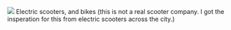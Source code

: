 ![]([[https://github.com/jasjs1/CODEProjects/blob/1847d8a0d84cb7de61247ecadb8b3060e3501abf/assets/GITHUB-READMEIMAGE.png](https://github.com/jasjs1/bolt/blob/main/logos/Bolt-Logo-Text.png)](https://github.com/jasjs1/bolt/blob/main/logos/Bolt-Logo-Text.png))
Electric scooters, and bikes
(this is not a real scooter company. I got the insperation for this from electric scooters across the city.)
